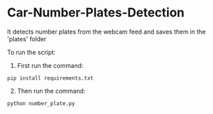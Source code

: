# Car-Number-Plates-Detection

It detects number plates from the webcam feed and saves them in the 'plates' folder

To run the script:

1. First run the command:
```
pip install requirements.txt
```
2. Then run the command:
```
python number_plate.py
```
